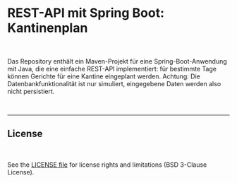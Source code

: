 # REST-API mit Spring Boot: Kantinenplan #

<br>

Das Repository enthält ein Maven-Projekt für eine Spring-Boot-Anwendung mit Java, die eine einfache
REST-API implementiert: für bestimmte Tage können Gerichte für eine Kantine eingeplant werden.
Achtung: Die Datenbankfunktionalität ist nur simuliert, eingegebene Daten werden also nicht
persistiert.

<br>

----

## License ##

<br>

See the [LICENSE file](LICENSE.md) for license rights and limitations (BSD 3-Clause License).

<br>